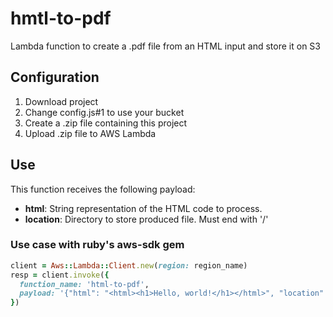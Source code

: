# hmtl-to-pdf
Lambda function to create a .pdf file from an HTML input and store it on S3


## Configuration
1. Download project
2. Change config.js#1 to use your bucket
3. Create a .zip file containing this project
4. Upload .zip file to AWS Lambda


## Use
This function receives the following payload:
- __html__: String representation of the HTML code to process.
- __location__: Directory to store produced file. Must end with '/'

### Use case with ruby's aws-sdk gem
```ruby
client = Aws::Lambda::Client.new(region: region_name)
resp = client.invoke({
  function_name: 'html-to-pdf',
  payload: '{"html": "<html><h1>Hello, world!</h1></html>", "location": "pdfs/"}'
})
```

